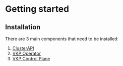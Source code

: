 # Getting started

## Installation

There are 3 main components that need to be installed:

1. [ClusterAPI](/operator-guide/installation/cluster-api)
2. [VKP Operator](/operator-guide/installation/operator)
3. [VKP Control Plane](/operator-guide/installation/control-plane)

